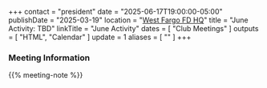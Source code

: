 +++
contact = "president"
date = "2025-06-17T19:00:00-05:00"
publishDate = "2025-03-19"
location = "[West Fargo FD HQ](/places/west-fargo-fire-department-headquarters/)"
title = "June Activity: TBD"
linkTitle = "June Activity"
dates = [ "Club Meetings" ]
outputs = [ "HTML", "Calendar" ]
update = 1
aliases = [ "" ]
+++
### Meeting Information

{{% meeting-note %}}
